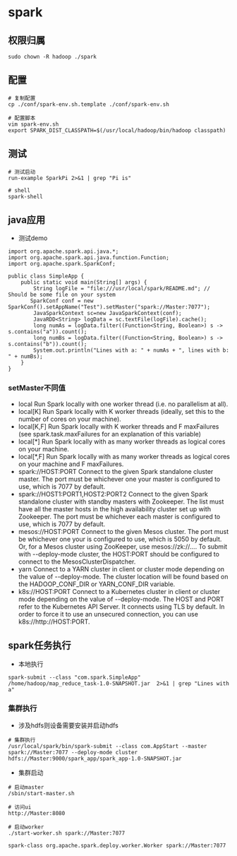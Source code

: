 # spark


## 权限归属
```
sudo chown -R hadoop ./spark
```

## 配置
```
# 复制配置
cp ./conf/spark-env.sh.template ./conf/spark-env.sh

# 配置脚本
vim spark-env.sh
export SPARK_DIST_CLASSPATH=$(/usr/local/hadoop/bin/hadoop classpath)
```

## 测试
```
# 测试启动
run-example SparkPi 2>&1 | grep "Pi is"

# shell
spark-shell
```


## java应用

* 测试demo
```
import org.apache.spark.api.java.*;
import org.apache.spark.api.java.function.Function;
import org.apache.spark.SparkConf;

public class SimpleApp {
    public static void main(String[] args) {
        String logFile = "file:///usr/local/spark/README.md"; // Should be some file on your system
       SparkConf conf = new SparkConf().setAppName("Test").setMaster("spark://Master:7077");
        JavaSparkContext sc=new JavaSparkContext(conf);
        JavaRDD<String> logData = sc.textFile(logFile).cache();
        long numAs = logData.filter((Function<String, Boolean>) s -> s.contains("a")).count();
        long numBs = logData.filter((Function<String, Boolean>) s -> s.contains("b")).count();
        System.out.println("Lines with a: " + numAs + ", lines with b: " + numBs);
    }
}
```


### setMaster不同值
* local	Run Spark locally with one worker thread (i.e. no parallelism at all).
* local[K]	Run Spark locally with K worker threads (ideally, set this to the number of cores on your machine).
* local[K,F]	Run Spark locally with K worker threads and F maxFailures (see spark.task.maxFailures for an explanation of this variable)
* local[*]	Run Spark locally with as many worker threads as logical cores on your machine.
* local[*,F]	Run Spark locally with as many worker threads as logical cores on your machine and F maxFailures.
* spark://HOST:PORT	Connect to the given Spark standalone cluster master. The port must be whichever one your master is configured to use, which is 7077 by default.
* spark://HOST1:PORT1,HOST2:PORT2	Connect to the given Spark standalone cluster with standby masters with Zookeeper. The list must have all the master hosts in the high availability cluster set up with Zookeeper. The port must be whichever each master is configured to use, which is 7077 by default.
* mesos://HOST:PORT	Connect to the given Mesos cluster. The port must be whichever one your is configured to use, which is 5050 by default. Or, for a Mesos cluster using ZooKeeper, use mesos://zk://.... To submit with --deploy-mode cluster, the HOST:PORT should be configured to connect to the MesosClusterDispatcher.
* yarn	Connect to a YARN cluster in client or cluster mode depending on the value of --deploy-mode. The cluster location will be found based on the HADOOP_CONF_DIR or YARN_CONF_DIR variable.
* k8s://HOST:PORT	Connect to a Kubernetes cluster in client or cluster mode depending on the value of --deploy-mode. The HOST and PORT refer to the Kubernetes API Server. It connects using TLS by default. In order to force it to use an unsecured connection, you can use k8s://http://HOST:PORT.


## spark任务执行

* 本地执行
```
spark-submit --class "com.spark.SimpleApp" /home/hadoop/map_reduce_task-1.0-SNAPSHOT.jar  2>&1 | grep "Lines with a"
```
###  集群执行
* 涉及hdfs则设备需要安装并启动hdfs
```
# 集群执行
/usr/local/spark/bin/spark-submit --class com.AppStart --master spark://Master:7077 --deploy-mode cluster  hdfs://Master:9000/spark_app/spark_app-1.0-SNAPSHOT.jar
```

* 集群启动
```
# 启动master
/sbin/start-master.sh

# 访问ui
http://Master:8080

# 启动worker
./start-worker.sh spark://Master:7077

spark-class org.apache.spark.deploy.worker.Worker spark://Master:7077
```


